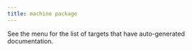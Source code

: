 ```yaml
---
title: machine package
---
```


See the menu for the list of targets that have auto-generated documentation.

